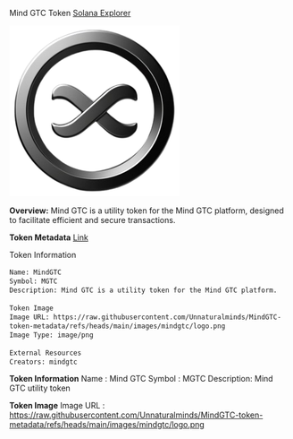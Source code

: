 Mind GTC Token [Solana Explorer](https://explorer.solana.com/address/5ct1DJ9ZC5poucKumekjLyTRE21t6FS2hfXNYSqjXZLZ)

![MindGTC](images/mindgtc/logo.png)


**Overview:**
    Mind GTC is a utility token for the Mind GTC platform, designed to facilitate efficient and secure transactions.

**Token Metadata** [Link](metadata/mindgtc/metadata.json)

Token Information

    Name: MindGTC
    Symbol: MGTC
    Description: Mind GTC is a utility token for the Mind GTC platform.

    Token Image
    Image URL: https://raw.githubusercontent.com/Unnaturalminds/MindGTC-token-metadata/refs/heads/main/images/mindgtc/logo.png
    Image Type: image/png

    External Resources
    Creators: mindgtc
    

**Token Information**
Name : Mind GTC
Symbol : MGTC
Description: Mind GTC utility token

**Token Image**
Image URL : https://raw.githubusercontent.com/Unnaturalminds/MindGTC-token-metadata/refs/heads/main/images/mindgtc/logo.png


